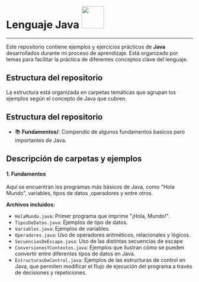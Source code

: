 # Lenguaje Java  <img src="java.ico" width="60"/>
___

Este repositorio contiene ejemplos y ejercicios prácticos de **Java** desarrollados durante mi proceso de aprendizaje. 
Está organizado por temas para facilitar la práctica de diferentes conceptos clave del lenguaje.

## Estructura del repositorio

La estructura está organizada en carpetas temáticas que agrupan los ejemplos según el concepto de Java que cubren.

## Estructura del repositorio

- 📚 **Fundamentos/**: Compendio de algunos fundamentos basicos pero importantes de Java.

## Descripción de carpetas y ejemplos

#### 1. **Fundamentos**
Aquí se encuentran los programas más básicos de Java, como "Hola Mundo", variables, tipos de datos ,operadores y entre otros.

**Archivos incluidos:**
- `HolaMundo.java`: Primer programa que imprime "¡Hola, Mundo!".
- `TiposDeDatos.java`: Ejemplos de tipo de datos.
- `Variables.java`: Ejemplos de variables.
- `Operadores.java`: Uso de operadores aritméticos, relacionales y lógicos.
- `SecuenciasDeEscape.java`: Uso de las distintas secuencias de escape
- `ConversionesYContextos.java`: Ejemplos que ilustran cómo se pueden convertir entre diferentes tipos de datos en Java.
- `EstructurasDeControl.java`: Ejemplos de las estructuras de control en Java, que permiten modificar el flujo de
  ejecución del programa a través de decisiones y repeticiones.
